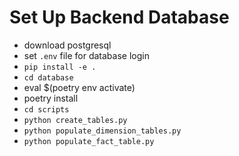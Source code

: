 # Set Up Backend Database

- download postgresql
- set `.env` file for database login
- `pip install -e .`
- `cd database`
- eval $(poetry env activate)
- poetry install
- `cd scripts`
- `python create_tables.py`
- `python populate_dimension_tables.py`
- `python populate_fact_table.py`
